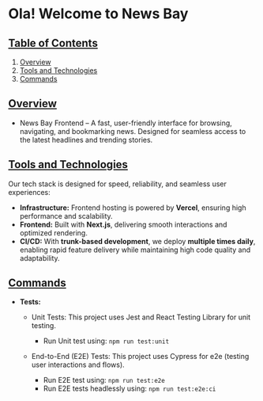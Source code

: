# Ola! Welcome to News Bay

## <u>Table of Contents</u>
1. [Overview](#uoverviewu)
2. [Tools and Technologies](#utools-and-technologiesu)
3. [Commands](#ucommandsu)

## <u>Overview</u>
- News Bay Frontend – A fast, user-friendly interface for browsing, navigating, and bookmarking news. Designed for seamless access to the latest headlines and trending stories.

## <u>Tools and Technologies</u>
Our tech stack is designed for speed, reliability, and seamless user experiences:
- **Infrastructure:** Frontend hosting is powered by **Vercel**, ensuring high performance and scalability.
- **Frontend:** Built with **Next.js**, delivering smooth interactions and optimized rendering.
- **CI/CD:** With **trunk-based development**, we deploy **multiple times daily**, enabling rapid feature delivery while maintaining high code quality and adaptability.


## <u>Commands</u>
- **Tests:** 
  - Unit Tests: This project uses Jest and React Testing Library for unit testing.
    - Run Unit test using: ``npm run test:unit``

  - End-to-End (E2E) Tests: This project uses Cypress for e2e (testing user interactions and flows).  
    - Run E2E test using: ``npm run test:e2e``
    - Run E2E tests headlessly using: ``npm run test:e2e:ci``      